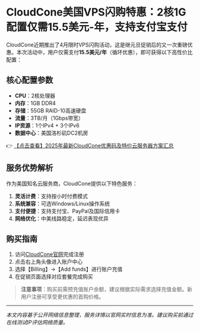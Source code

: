 # CloudCone美国VPS闪购特惠：2核1G配置仅需15.5美元-年，支持支付宝支付

CloudCone近期推出了4月限时VPS闪购活动，这是继元旦促销后的又一次重磅优惠。本次活动中，用户仅需支付**15.5美元/年**（循环优惠），即可获得以下高性价比配置：

## 核心配置参数
- **CPU**：2核处理器
- **内存**：1GB DDR4
- **存储**：55GB RAID-10高速硬盘
- **流量**：3TB/月（1Gbps带宽）
- **IP资源**：1个IPv4 + 3个IPv6
- **数据中心**：美国洛杉矶DC2机房

👉 [【点击查看】2025年最新CloudCone优惠码及特价云服务器方案汇总](https://bit.ly/Cloudcone)

## 服务优势解析
作为美国知名云服务商，CloudCone提供以下特色服务：
1. **灵活计费**：支持按小时付费模式
2. **系统兼容**：可选Windows/Linux操作系统
3. **支付便捷**：支持支付宝、PayPal及国际信用卡
4. **网络优化**：中美线路稳定，延迟表现优异

## 购买指南
1. 访问[CloudCone官网](https://bit.ly/Cloudcone)完成注册
2. 点击右上角头像进入账户中心
3. 选择【Billing】→【Add funds】进行账户充值
4. 在促销页面选择对应套餐完成购买

> **注意事项**：购买前需预充值账户余额，建议根据实际需求选择充值金额。新用户注册可享受更优惠的首购价格。

---

*本文内容基于公开网络信息整理，服务详情以官网实时信息为准。建议购买前通过在线测试IP评估网络质量。*